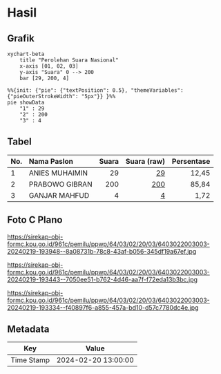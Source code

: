# Hasil

## Grafik

```mermaid
xychart-beta
    title "Perolehan Suara Nasional"
    x-axis [01, 02, 03]
    y-axis "Suara" 0 --> 200
    bar [29, 200, 4]
```

```mermaid
%%{init: {"pie": {"textPosition": 0.5}, "themeVariables": {"pieOuterStrokeWidth": "5px"}} }%%
pie showData
    "1" : 29
    "2" : 200
    "3" : 4
```

## Tabel

| No. | Nama Paslon    | Suara | Suara (raw) | Persentase |
|:--- |:-------------- | -----:| -----------:| ----------:|
| 1   | ANIES MUHAIMIN | 29    | [29][p-1]   | 12,45      |
| 2   | PRABOWO GIBRAN | 200   | [200][p-2]  | 85,84      |
| 3   | GANJAR MAHFUD  | 4     | [4][p-3]    | 1,72       |


[p-1]: https://github.com/gigit-pemilu/pemilu-2024/blob/main/pilpres/hitung-suara/sub/64-kalimantan-timur/sub/03-berau/sub/02-talisayan/sub/2003-talisayan/sub/003-tps/sub/paslon-1.txt
[p-2]: https://github.com/gigit-pemilu/pemilu-2024/blob/main/pilpres/hitung-suara/sub/64-kalimantan-timur/sub/03-berau/sub/02-talisayan/sub/2003-talisayan/sub/003-tps/sub/paslon-2.txt
[p-3]: https://github.com/gigit-pemilu/pemilu-2024/blob/main/pilpres/hitung-suara/sub/64-kalimantan-timur/sub/03-berau/sub/02-talisayan/sub/2003-talisayan/sub/003-tps/sub/paslon-3.txt

## Foto C Plano

https://sirekap-obj-formc.kpu.go.id/961c/pemilu/ppwp/64/03/02/20/03/6403022003003-20240219-193948--8a08731b-78c8-43af-b056-345df19a67ef.jpg

https://sirekap-obj-formc.kpu.go.id/961c/pemilu/ppwp/64/03/02/20/03/6403022003003-20240219-193443--7050ee51-b762-4d46-aa7f-f72eda13b3bc.jpg

https://sirekap-obj-formc.kpu.go.id/961c/pemilu/ppwp/64/03/02/20/03/6403022003003-20240219-193334--f40897f6-a855-457a-bd10-d57c7780dc4e.jpg


## Metadata

| Key        | Value               |
| ---------- | ------------------- |
| Time Stamp | 2024-02-20 13:00:00 |



